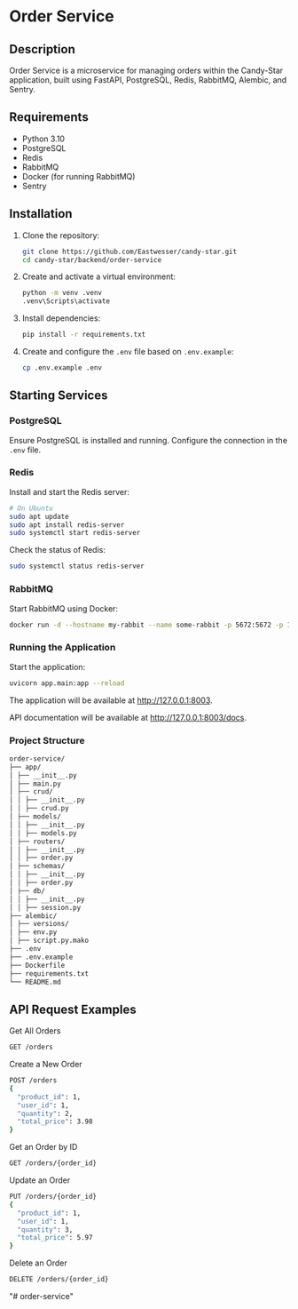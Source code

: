 # Order Service

## Description

Order Service is a microservice for managing orders within the Candy-Star application, built using FastAPI, PostgreSQL,
Redis, RabbitMQ, Alembic, and Sentry.

## Requirements

- Python 3.10
- PostgreSQL
- Redis
- RabbitMQ
- Docker (for running RabbitMQ)
- Sentry

## Installation

1. Clone the repository:

    ```sh
    git clone https://github.com/Eastwesser/candy-star.git
    cd candy-star/backend/order-service
    ```

2. Create and activate a virtual environment:

    ```sh
    python -m venv .venv
    .venv\Scripts\activate
    ```

3. Install dependencies:

    ```sh
    pip install -r requirements.txt
    ```

4. Create and configure the `.env` file based on `.env.example`:

    ```sh
    cp .env.example .env
    ```

## Starting Services

### PostgreSQL

Ensure PostgreSQL is installed and running. Configure the connection in the `.env` file.

### Redis

Install and start the Redis server:

```sh
# On Ubuntu
sudo apt update
sudo apt install redis-server
sudo systemctl start redis-server
```

Check the status of Redis:

```sh
sudo systemctl status redis-server
```

### RabbitMQ

Start RabbitMQ using Docker:

```sh
docker run -d --hostname my-rabbit --name some-rabbit -p 5672:5672 -p 15672:15672 rabbitmq:3-management
```

### Running the Application

Start the application:

```sh
uvicorn app.main:app --reload
```

The application will be available at http://127.0.0.1:8003.

API documentation will be available at http://127.0.0.1:8003/docs.

### Project Structure

```markdown
order-service/
├── app/
│ ├── __init__.py
│ ├── main.py
│ ├── crud/
│ │ ├── __init__.py
│ │ ├── crud.py
│ ├── models/
│ │ ├── __init__.py
│ │ ├── models.py
│ ├── routers/
│ │ ├── __init__.py
│ │ ├── order.py
│ ├── schemas/
│ │ ├── __init__.py
│ │ ├── order.py
│ ├── db/
│ │ ├── __init__.py
│ │ ├── session.py
├── alembic/
│ ├── versions/
│ ├── env.py
│ ├── script.py.mako
├── .env
├── .env.example
├── Dockerfile
├── requirements.txt
└── README.md
```

## API Request Examples

Get All Orders

```sh
GET /orders
```

Create a New Order

```sh
POST /orders
{
  "product_id": 1,
  "user_id": 1,
  "quantity": 2,
  "total_price": 3.98
}
```

Get an Order by ID

```sh
GET /orders/{order_id}
```

Update an Order

```sh
PUT /orders/{order_id}
{
  "product_id": 1,
  "user_id": 1,
  "quantity": 3,
  "total_price": 5.97
}
```

Delete an Order

```sh
DELETE /orders/{order_id}
```
"# order-service" 

